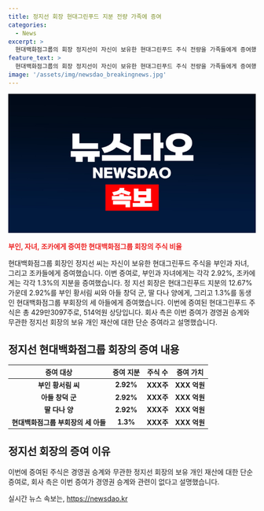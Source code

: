 ```yaml
---
title: 정지선 회장 현대그린푸드 지분 전량 가족에 증여
categories:
  - News
excerpt: >
  현대백화점그룹의 회장 정지선이 자신이 보유한 현대그린푸드 주식 전량을 가족들에게 증여했다. 부인과 자녀에게 각각 2.92%, 조카에게 각각 1.3%를 증여한 것으로 밝혀졌으며, 이번 증여는 약 514억원 상당이라고 전해졌다. 이에 대해 현대백화점그룹은 경영권 승계와는 무관한 단순 증여라고 설명하고 있다.
feature_text: >
  현대백화점그룹의 회장 정지선이 자신이 보유한 현대그린푸드 주식 전량을 가족들에게 증여했다. 부인과 자녀에게 각각 2.92%, 조카에게 각각 1.3%를 증여한 것으로 밝혀졌으며, 이번 증여는 약 514억원 상당이라고 전해졌다. 이에 대해 현대백화점그룹은 경영권 승계와는 무관한 단순 증여라고 설명하고 있다.
image: '/assets/img/newsdao_breakingnews.jpg'
---
```


<p><img src="/assets/img/newsdao_breakingnews.jpg" alt="ranknews 속보" /></p>

<p><b><span style="color: #ee2323;">부인, 자녀, 조카에게 증여한 현대백화점그룹 회장의 주식 비율</span></b></p>

<p data-ke-size="size16">현대백화점그룹 회장인 정지선 씨는 자신이 보유한 현대그린푸드 주식을 부인과 자녀, 그리고 조카들에게 증여했습니다. 이번 증여로, 부인과 자녀에게는 각각 2.92%, 조카에게는 각각 1.3%의 지분을 증여했습니다. 정 지선 회장은 현대그린푸드 지분의 12.67% 가운데 2.92%를 부인 황서림 씨와 아들 창덕 군, 딸 다나 양에게, 그리고 1.3%를 동생인 현대백화점그룹 부회장의 세 아들에게 증여했습니다. 이번에 증여된 현대그린푸드 주식은 총 429만3097주로, 514억원 상당입니다. 회사 측은 이번 증여가 경영권 승계와 무관한 정지선 회장의 보유 개인 재산에 대한 단순 증여라고 설명했습니다.</p>

<h2 data-ke-size="size26">정지선 현대백화점그룹 회장의 증여 내용</h2>

<table>
  <thead>
    <tr>
      <th scope="col">증여 대상</th>
      <th scope="col">증여 지분</th>
      <th scope="col">주식 수</th>
      <th scope="col">증여 가치</th>
    </tr>
  </thead>
  <tbody>
    <tr>
      <td style="text-align: center; height: 17px;"><b>부인 황서림 씨</b></td>
      <td style="text-align: center; height: 17px;"><b>2.92%</b></td>
      <td style="text-align: center; height: 17px;"><b>XXX주</b></td>
      <td style="text-align: center; height: 17px;"><b>XXX 억원</b></td>
    </tr>
    <tr>
      <td style="text-align: center; height: 17px;"><b>아들 창덕 군</b></td>
      <td style="text-align: center; height: 17px;"><b>2.92%</b></td>
      <td style="text-align: center; height: 17px;"><b>XXX주</b></td>
      <td style="text-align: center; height: 17px;"><b>XXX 억원</b></td>
    </tr>
    <tr>
      <td style="text-align: center; height: 17px;"><b>딸 다나 양</b></td>
      <td style="text-align: center; height: 17px;"><b>2.92%</b></td>
      <td style="text-align: center; height: 17px;"><b>XXX주</b></td>
      <td style="text-align: center; height: 17px;"><b>XXX 억원</b></td>
    </tr>
    <tr>
      <td style="text-align: center; height: 17px;"><b>현대백화점그룹 부회장의 세 아들</b></td>
      <td style="text-align: center; height: 17px;"><b>1.3%</b></td>
      <td style="text-align: center; height: 17px;"><b>XXX주</b></td>
      <td style="text-align: center; height: 17px;"><b>XXX 억원</b></td>
    </tr>
  </tbody>
</table>

<h2 data-ke-size="size26">정지선 회장의 증여 이유</h2>

<p data-ke-size="size16">이번에 증여된 주식은 경영권 승계와 무관한 정지선 회장의 보유 개인 재산에 대한 단순 증여로, 회사 측은 이번 증여가 경영권 승계와 관련이 없다고 설명했습니다.</p>
실시간 뉴스 속보는, <a href="https://newsdao.kr" rel="dofollow">https://newsdao.kr</a>


